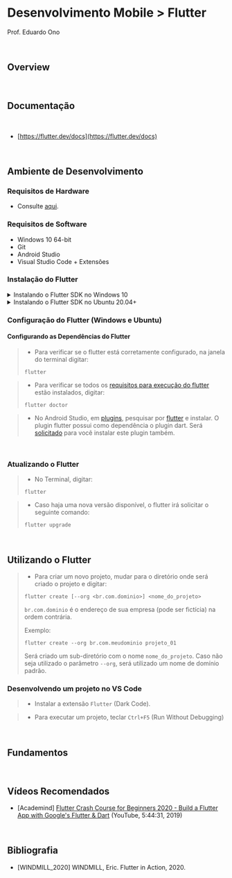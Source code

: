 # Desenvolvimento Mobile > Flutter

Prof. Eduardo Ono

<br>

## Overview
<br>

## Documentação
<br>

* [https://flutter.dev/docs](https://flutter.dev/docs)

<br>

## Ambiente de Desenvolvimento

### Requisitos de Hardware

* Consulte [aqui](../../ambiente-de-desenvolvimento/).

### Requisitos de Software

* Windows 10 64-bit
* Git
* Android Studio
* Visual Studio Code + Extensões

### Instalação do Flutter

<details>
  <summary>Instalando o Flutter SDK no Windows 10</summary>

> Site do desenvolvedor:
> * https://flutter.dev/docs/get-started/install/windows/

> * Baixar o arquivo .zip (~700 MB) e descompactá-lo em um diretório de sua preferência, por exemplo, C:\src ou C:\. Será criado um sub-diretório chamado flutter.
>
> Obs.: **Não** instalar (descompactar) o flutter em um diretório que requeira privilégios elevados, por exemplo, "C:\Arquivos de Programas".

> * Adicionar o diretório `<path>\flutter\bin` na variável de ambiente `Path` do Windows.

</details>

<details>
  <summary>Instalando o Flutter SDK no Ubuntu 20.04+</summary>

* No Terminal, digitar o comando:

```sh
$ sudo snap install flutter --classic
```

* Após a instalação, digitar o comando:

```sh
$ flutter
```

Aguardar a instalação do Flutter.

</details>

### Configuração do Flutter (Windows e Ubuntu)

#### Configurando as Dependências do Flutter

> * Para verificar se o flutter está corretamente configurado, na janela do terminal digitar:
>
> ```
> flutter
> ```

> * Para verificar se todos os [requisitos para execução do flutter](figuras/flutter-doctor-erros.png) estão instalados, digitar:
>
> ```
> flutter doctor
> ```

> * No Android Studio, em [plugins](figuras/android-studio-plugins.png), pesquisar por [flutter](figuras/android-studio-plugins-flutter.png) e instalar. O plugin flutter possui como dependência o plugin dart. Será [solicitado](figuras/android-studio-plugins-dart.png) para você instalar este plugin também.

<br>

### Atualizando o Flutter

> * No Terminal, digitar:
>
>  ```
>  flutter
>  ```

> * Caso haja uma nova versão disponível, o flutter irá solicitar o seguinte comando:
>
>  ```
>  flutter upgrade
>  ```

<br>


## Utilizando o Flutter

> * Para criar um novo projeto, mudar para o diretório onde será criado o projeto e digitar:
>
> ```
> flutter create [--org <br.com.dominio>] <nome_do_projeto>
> ```
>
> `br.com.dominio` é o endereço de sua empresa (pode ser fictícia) na ordem contrária.
>
> Exemplo:
>
> ```
> flutter create --org br.com.meudominio projeto_01
> ```
>
> Será criado um sub-diretório com o nome `nome_do_projeto`.
> Caso não seja utilizado o parâmetro `--org`, será utilizado um nome de domínio padrão.

### Desenvolvendo um projeto no VS Code

> * Instalar a extensão `Flutter` (Dark Code).

> * Para executar um projeto, teclar `Ctrl+F5` (Run Without Debugging)

<br>

## Fundamentos

<br>

## Vídeos Recomendados

* [Academind] [Flutter Crash Course for Beginners 2020 - Build a Flutter App with Google's Flutter & Dart](https://www.youtube.com/watch?v=x0uinJvhNxI) (YouTube, 5:44:31, 2019)

<br>

## Bibliografia

* [WINDMILL_2020] WINDMILL, Eric. Flutter in Action, 2020.
